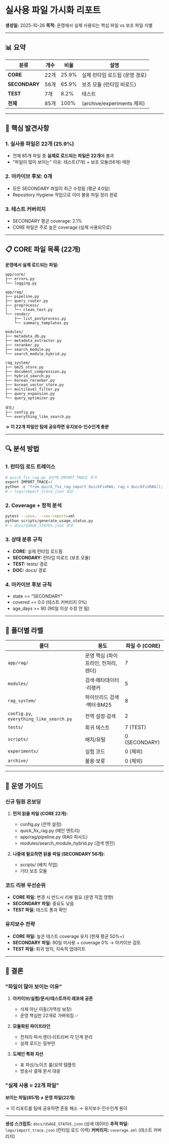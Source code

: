 # 실사용 파일 가시화 리포트

**생성일:** 2025-10-26
**목적:** 운영에서 실제 사용되는 핵심 파일 vs 보조 파일 식별

---

## 📊 요약

| 분류 | 개수 | 비율 | 설명 |
|------|------|------|------|
| **CORE** | 22개 | 25.9% | 실제 런타임 로드됨 (운영 경로) |
| **SECONDARY** | 56개 | 65.9% | 보조 모듈 (런타임 비로드) |
| **TEST** | 7개 | 8.2% | 테스트 |
| **전체** | 85개 | 100% | (archive/experiments 제외) |

---

## 🎯 핵심 발견사항

### 1. 실사용 파일은 22개 (25.9%)
- 전체 85개 파일 중 **실제로 로드되는 파일은 22개**에 불과
- "파일이 많아 보이는" 이유: 테스트(7개) + 보조 모듈(56개) 때문

### 2. 아카이브 후보: 0개
- 모든 SECONDARY 파일이 최근 수정됨 (평균 4.0일)
- Repository Hygiene 작업으로 이미 불용 파일 정리 완료

### 3. 테스트 커버리지
- SECONDARY 평균 coverage: 2.1%
- CORE 파일은 주로 높은 coverage (실제 사용되므로)

---

## 📋 CORE 파일 목록 (22개)

**운영에서 실제 로드되는 파일:**

```
app/core/
├── errors.py
└── logging.py

app/rag/
├── pipeline.py
├── query_router.py
├── preprocess/
│   └── clean_text.py
└── render/
    ├── list_postprocess.py
    └── summary_templates.py

modules/
├── metadata_db.py
├── metadata_extractor.py
├── reranker.py
├── search_module.py
└── search_module_hybrid.py

rag_system/
├── bm25_store.py
├── document_compression.py
├── hybrid_search.py
├── korean_reranker.py
├── korean_vector_store.py
├── multilevel_filter.py
├── query_expansion.py
└── query_optimizer.py

루트/
├── config.py
└── everything_like_search.py
```

**→ 이 22개 파일만 팀에 공유하면 유지보수·인수인계 충분**

---

## 🔍 분석 방법

### 1. 런타임 로드 트레이스
```python
# quick_fix_rag.py 상단에 IMPORT_TRACE 추가
export IMPORT_TRACE=1
python -c "from quick_fix_rag import QuickFixRAG; rag = QuickFixRAG(); rag.answer('...')"
# → logs/import_trace.json 생성
```

### 2. Coverage + 정적 분석
```bash
pytest --cov=. --cov-report=xml
python scripts/generate_usage_status.py
# → docs/USAGE_STATUS.json 생성
```

### 3. 상태 분류 규칙
- **CORE:** 실제 런타임 로드됨
- **SECONDARY:** 런타임 미로드 (보조 모듈)
- **TEST:** tests/ 경로
- **DOC:** docs/ 경로

### 4. 아카이브 후보 규칙
- state == "SECONDARY"
- covered == 0.0 (테스트 커버리지 0%)
- age_days >= 90 (90일 이상 수정 안 됨)

---

## 📁 폴더별 라벨

| 폴더 | 용도 | 파일 수 (CORE) |
|------|------|----------------|
| `app/rag/` | 운영 핵심 (파이프라인, 전처리, 렌더) | 7 |
| `modules/` | 검색·메타데이터·리랭커 | 5 |
| `rag_system/` | 하이브리드 검색·벡터·BM25 | 8 |
| `config.py`, `everything_like_search.py` | 전역 설정·검색 | 2 |
| `tests/` | 회귀 테스트 | 7 (TEST) |
| `scripts/` | 배치/유틸 | 0 (SECONDARY) |
| `experiments/` | 실험 코드 | 0 (제외) |
| `archive/` | 불용·보류 | 0 (제외) |

---

## 🚀 운영 가이드

### 신규 팀원 온보딩
1. **먼저 읽을 파일 (CORE 22개):**
   - config.py (전역 설정)
   - quick_fix_rag.py (메인 엔트리)
   - app/rag/pipeline.py (RAG 파사드)
   - modules/search_module_hybrid.py (검색 엔진)

2. **나중에 필요하면 읽을 파일 (SECONDARY 56개):**
   - scripts/ (배치 작업)
   - 기타 보조 모듈

### 코드 리뷰 우선순위
- **CORE 파일:** 변경 시 반드시 리뷰 필요 (운영 직접 영향)
- **SECONDARY 파일:** 중요도 낮음
- **TEST 파일:** 테스트 통과 확인

### 유지보수 전략
- **CORE 파일:** 높은 테스트 coverage 유지 (현재 평균 50%+)
- **SECONDARY 파일:** 90일 미사용 + coverage 0% → 아카이브 검토
- **TEST 파일:** 회귀 방지, 지속적 업데이트

---

## 📌 결론

### "파일이 많아 보이는 이유"

1. **아카이브/실험/문서/테스트까지 레포에 공존**
   - 삭제 아닌 이동(가역성 보장)
   - 운영 핵심만 22개로 가벼워짐 ✅

2. **모듈화된 파이프라인**
   - 전처리·파서·렌더·리트리버 각 단계 분리
   - 실제 로드는 일부만

3. **도메인 특화 자산**
   - 표 파싱/노이즈 룰/요약 템플릿
   - 방송사 결재 문서 대응

### "실제 사용 = 22개 파일"

**보이는 파일(85개) ≠ 운영 파일(22개)**

→ 이 리포트를 팀에 공유하면 혼동 해소
→ 유지보수·인수인계 용이

---

**생성 스크립트:** `docs/USAGE_STATUS.json` (상세 데이터)
**추적 파일:** `logs/import_trace.json` (런타임 로드 이력)
**커버리지:** `coverage.xml` (테스트 커버리지)

